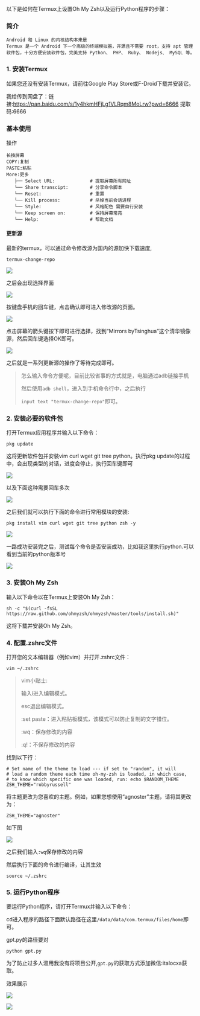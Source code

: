 以下是如何在Termux上设置Oh My Zsh以及运行Python程序的步骤：

### 简介

```
Android 和 Linux 的内核结构本来是
Termux 是一个 Android 下一个高级的终端模拟器，开源且不需要 root，支持 apt 管理软件包，十分方便安装软件包，完美支持 Python、 PHP、 Ruby、 Nodejs、 MySQL 等。
```

### 1. 安装Termux

如果您还没有安装Termux，请前往Google Play Store或F-Droid下载并安装它。

我给传到网盘了：链接:https://pan.baidu.com/s/1y4hkmHFjLg1VLRqm8MoLrw?pwd=6666
提取码:6666

### 基本使用

操作

```
长按屏幕
COPY:复制
PASTE:粘贴
More:更多
   ├── Select URL:             # 提取屏幕所有网址
   └── Share transcipt:        # 分享命令脚本
   └── Reset:                  # 重置
   └── Kill process:           # 杀掉当前会话进程
   └── Style:                  # 风格配色 需要自行安装
   └── Keep screen on:         # 保持屏幕常亮
   └── Help:                   # 帮助文档
```

#### 

#### 更新源

最新的termux，可以通过命令修改源为国内的源加快下载速度,

```
termux-change-repo
```
![](https://img2023.cnblogs.com/blog/736399/202303/736399-20230321152441093-1077382768.png)


之后会出现选择界面

![](https://img2023.cnblogs.com/blog/736399/202303/736399-20230321152452592-628486663.png)

按键盘手机的回车键，点击确认即可进入修改源的页面。

![](https://img2023.cnblogs.com/blog/736399/202303/736399-20230321152504969-167549037.png)

点击屏幕的箭头键按下即可进行选择，找到“Mirrors byTsinghua”这个清华镜像源，然后回车键选择OK即可。

![](https://img2023.cnblogs.com/blog/736399/202303/736399-20230321152512382-1718672483.png)

之后就是一系列更新源的操作了等待完成即可。

> 怎么输入命令方便呢，目前比较省事的方式就是，电脑通过adb链接手机
>
> 然后使用`adb shell`，进入到手机命令行中，之后执行
>
> `input text "termux-change-repo"`即可。

### 2. 安装必要的软件包

打开Termux应用程序并输入以下命令：

```
pkg update
```

这将更新软件包并安装vim curl wget git tree python。执行pkg update的过程中，会出现类型的对话，进度会停止，执行回车键即可

![](https://img2023.cnblogs.com/blog/736399/202303/736399-20230321152521894-1988713296.png)

以及下面这种需要回车多次

![](https://img2023.cnblogs.com/blog/736399/202303/736399-20230321152529141-344998936.png)

之后我们就可以执行下面的命令进行常用模块的安装:

```shell
pkg install vim curl wget git tree python zsh -y
```

![](https://img2023.cnblogs.com/blog/736399/202303/736399-20230321152550148-369897546.png)


一路成功安装完之后，测试每个命令是否安装成功，比如我这里执行python.可以看到当前的python版本号

![](https://img2023.cnblogs.com/blog/736399/202303/736399-20230321152542448-1134941279.png)

### 3. 安装Oh My Zsh

输入以下命令以在Termux上安装Oh My Zsh：

```
sh -c "$(curl -fsSL https://raw.github.com/ohmyzsh/ohmyzsh/master/tools/install.sh)"
```

这将下载并安装Oh My Zsh。

### 4. 配置.zshrc文件

打开您的文本编辑器（例如vim）并打开.zshrc文件：

```
vim ~/.zshrc
```

> vim小贴士:
>
> 输入i进入编辑模式。
>
> esc退出编辑模式。
>
> :set paste：进入粘贴板模式，该模式可以防止复制的文字错位。
>
> :wq：保存修改的内容
>
> :q!：不保存修改的内容



找到以下行：

```
# Set name of the theme to load --- if set to "random", it will
# load a random theme each time oh-my-zsh is loaded, in which case,
# to know which specific one was loaded, run: echo $RANDOM_THEME
ZSH_THEME="robbyrussell"
```

将主题更改为您喜欢的主题。例如，如果您想使用“agnoster”主题，请将其更改为：

```
ZSH_THEME="agnoster"
```

如下图

![](https://img2023.cnblogs.com/blog/736399/202303/736399-20230321152609666-1700608566.png)


之后我们输入`:wq`保存修改的内容

然后执行下面的命令进行编译，让其生效

```shell
source ~/.zshrc
```



### 5. 运行Python程序

要运行Python程序，请打开Termux并输入以下命令：

cd进入程序的路径下面默认路径在这里`/data/data/com.termux/files/home`即可。

gpt.py的路径要对

```
python gpt.py
```

为了防止过多人滥用我没有将项目公开,`gpt.py`的获取方式添加微信:italocxa获取。

效果展示

![](https://img2023.cnblogs.com/blog/736399/202303/736399-20230321152618686-1075414953.jpg)

![](https://img2023.cnblogs.com/blog/736399/202303/736399-20230321152626513-1791140808.jpg)
